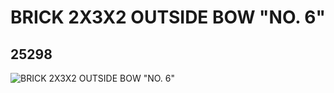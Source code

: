 # BRICK 2X3X2 OUTSIDE BOW "NO. 6"
## 25298
![BRICK 2X3X2 OUTSIDE BOW "NO. 6"](https://lc-www-live-s.legocdn.com/media/bricks/5/2/6138929.jpg)